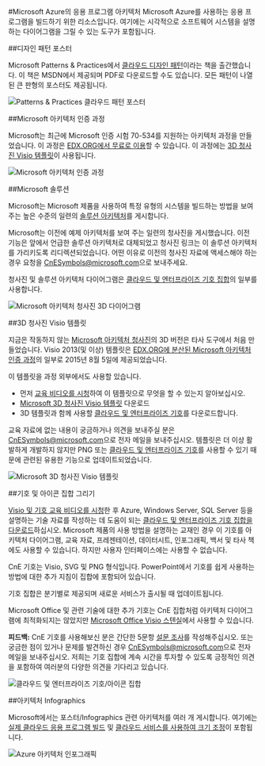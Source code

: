 <properties 
	pageTitle="Microsoft Azure의 응용 프로그램 아키텍처 | Microsoft Azure" 
	description="일반적인 디자인 패턴에 설명하는 아키텍처 개요" 
	services="" 
	documentationCenter="" 
	authors="Rboucher" 
	manager="jwhit" 
	editor="mattshel"/>

<tags 
	ms.service="multiple" 
	ms.workload="na" 
	ms.tgt_pltfrm="na" 
	ms.devlang="na" 
	ms.topic="article" 
	ms.date="09/13/2016" 
	ms.author="robb"/>

#Microsoft Azure의 응용 프로그램 아키텍처
Microsoft Azure를 사용하는 응용 프로그램을 빌드하기 위한 리소스입니다. 여기에는 시각적으로 소프트웨어 시스템을 설명하는 다이어그램을 그릴 수 있는 도구가 포함됩니다.

##디자인 패턴 포스터

Microsoft Patterns & Practices에서 [클라우드 디자인 패턴](http://msdn.microsoft.com/library/dn568099.aspx)이라는 책을 출간했습니다. 이 책은 MSDN에서 제공되며 PDF로 다운로드할 수도 있습니다. 모든 패턴이 나열된 큰 판형의 포스터도 제공됩니다.

![Patterns & Practices 클라우드 패턴 포스터](./media/architecture-overview/PnPPatternPosterThumb.jpg)

##Microsoft 아키텍처 인증 과정

Microsoft는 최근에 Microsoft 인증 시험 70-534를 지원하는 아키텍처 과정을 만들었습니다. 이 과정은 [EDX.ORG에서 무료로 이용](https://www.edx.org/course/architecting-microsoft-azure-solutions-microsoft-dev205x)할 수 있습니다. 이 과정에는 [3D 청사진 Visio 템플릿](#3d-blueprint-visio-template)이 사용됩니다.

![Microsoft 아키텍처 인증 과정](./media/architecture-overview/EDXCourse.png)


##Microsoft 솔루션

Microsoft는 Microsoft 제품을 사용하여 특정 유형의 시스템을 빌드하는 방법을 보여 주는 높은 수준의 일련의 [솔루션 아키텍처](http://aka.ms/azblueprints)를 게시합니다.

Microsoft는 이전에 예제 아키텍처를 보여 주는 일련의 청사진을 게시했습니다. 이전 기능은 앞에서 언급한 솔루션 아키텍처로 대체되었고 청사진 링크는 이 솔루션 아키텍처를 가리키도록 리디렉션되었습니다. 어떤 이유로 이전의 청사진 자료에 액세스해야 하는 경우 요청을 [CnESymbols@microsoft.com](mailto:CnESymbols@microsoft.com)으로 보내주세요.

청사진 및 솔루션 아키텍처 다이어그램은 [클라우드 및 엔터프라이즈 기호 집합](#Drawing-symbol-and-icon-sets)의 일부를 사용합니다.

![Microsoft 아키텍처 청사진 3D 다이어그램](./media/architecture-overview/BluePrintThumb.jpg)



##3D 청사진 Visio 템플릿

지금은 작동하지 않는 [Microsoft 아키텍처 청사진](http://aka.ms/azblueprints)의 3D 버전은 타사 도구에서 처음 만들었습니다. Visio 2013(및 이상) 템플릿은 [EDX.ORG에 분산된 Microsoft 아키텍처 인증 과정](#microsoft-architecture-certification-course)의 일부로 2015년 8월 5일에 제공되었습니다.

이 템플릿을 과정 외부에서도 사용할 있습니다.

- 먼저 [교육 비디오를 시청](http://aka.ms/3dBlueprintTemplateVideo)하여 이 템플릿으로 무엇을 할 수 있는지 알아보십시오.
- [Microsoft 3D 청사진 Visio 템플릿](http://aka.ms/3DBlueprintTemplate) 다운로드
- 3D 템플릿과 함께 사용할 [클라우드 및 엔터프라이즈 기호](#drawing-symbol-and-icon-sets)를 다운로드합니다.

교육 자료에 없는 내용이 궁금하거나 의견을 보내주실 분은 [CnESymbols@microsoft.com](mailto:CnESymbols@microsoft.com)으로 전자 메일을 보내주십시오. 템플릿은 더 이상 활발하게 개발하지 않지만 PNG 또는 [클라우드 및 엔터프라이즈 기호](#drawing-symbol-and-icon-sets)를 사용할 수 있기 때문에 관련된 유용한 기능으로 업데이트되었습니다.

![Microsoft 3D 청사진 Visio 템플릿](./media/architecture-overview/3DBlueprintVisioTemplate.jpg)


##기호 및 아이콘 집합 그리기 

[Visio 및 기호 교육 비디오를 시청](http://aka.ms/CnESymbolsVideo)한 후 Azure, Windows Server, SQL Server 등을 설명하는 기술 자료를 작성하는 데 도움이 되는 [클라우드 및 엔터프라이즈 기호 집합을 다운로드](http://aka.ms/CnESymbols)하십시오. Microsoft 제품의 사용 방법을 설명하는 교재인 경우 이 기호를 아키텍처 다이어그램, 교육 자료, 프레젠테이션, 데이터시트, 인포그래픽, 백서 및 타사 책에도 사용할 수 있습니다. 하지만 사용자 인터페이스에는 사용할 수 없습니다.

CnE 기호는 Visio, SVG 및 PNG 형식입니다. PowerPoint에서 기호를 쉽게 사용하는 방법에 대한 추가 지침이 집합에 포함되어 있습니다.

기호 집합은 분기별로 제공되며 새로운 서비스가 출시될 때 업데이트됩니다.

Microsoft Office 및 관련 기술에 대한 추가 기호는 CnE 집합처럼 아키텍처 다이어그램에 최적화되지는 않았지만 [Microsoft Office Visio 스텐실](http://www.microsoft.com/ko-KR/download/details.aspx?id=35772)에서 사용할 수 있습니다.

**피드백:** CnE 기호를 사용해보신 분은 간단한 5문항 [설문 조사](http://aka.ms/azuresymbolssurveyv2)를 작성해주십시오. 또는 궁금한 점이 있거나 문제를 발견하신 경우 [CnESymbols@microsoft.com](mailto:CnESymbols@microsoft.com)으로 전자 메일을 보내주십시오. 저희는 기호 집합에 계속 시간을 투자할 수 있도록 긍정적인 의견을 포함하여 여러분의 다양한 의견을 기다리고 있습니다.

![클라우드 및 엔터프라이즈 기호/아이콘 집합](./media/architecture-overview/CnESymbols.png)

##아키텍처 Infographics

Microsoft에서는 포스터/Infographics 관련 아키텍처를 여러 개 게시합니다. 여기에는 [실제 클라우드 응용 프로그램 빌드](https://azure.microsoft.com/documentation/infographics/building-real-world-cloud-apps/) 및 [클라우드 서비스를 사용하여 크기 조정](https://azure.microsoft.com/documentation/infographics/cloud-services/)이 포함됩니다.

![Azure 아키텍처 인포그래픽](./media/architecture-overview/AzureArchInfographicThumb.jpg)

<!---HONumber=AcomDC_0921_2016-->